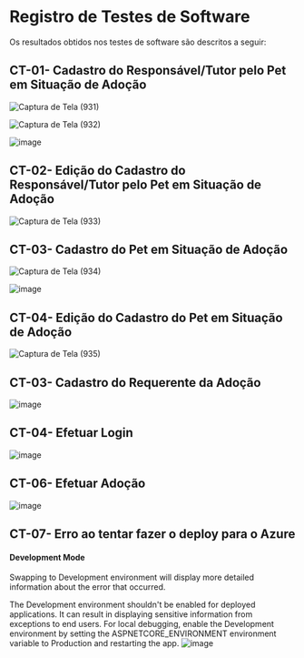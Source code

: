 # Registro de Testes de Software

Os resultados obtidos nos testes de software são descritos a seguir:



## CT-01- Cadastro do Responsável/Tutor pelo Pet em Situação de Adoção

![Captura de Tela (931)](https://user-images.githubusercontent.com/117127986/236287765-59bf11c9-a53d-401c-aa5d-8d846c7be3fe.png)

![Captura de Tela (932)](https://user-images.githubusercontent.com/117127986/236287930-770ec2d7-65f6-488b-921d-7da7dc7722dd.png)

![image](https://user-images.githubusercontent.com/95951195/236644885-74ec14ae-00cd-4600-a285-e18092213992.png)



## CT-02- Edição do Cadastro do Responsável/Tutor pelo Pet em Situação de Adoção

![Captura de Tela (933)](https://user-images.githubusercontent.com/117127986/236288009-6ae681a6-a42c-451b-a4fb-aeb20fd8dd39.png)



## CT-03- Cadastro do Pet em Situação de Adoção

![Captura de Tela (934)](https://user-images.githubusercontent.com/117127986/236288632-76e56675-8a68-4bed-a6c8-eb8b51f25540.png)

![image](https://user-images.githubusercontent.com/95951195/236645482-f06f06ac-43d6-4bdb-81ae-5584ad031c4e.png)




## CT-04- Edição do Cadastro do Pet em Situação de Adoção

![Captura de Tela (935)](https://user-images.githubusercontent.com/117127986/236288708-3d464493-2dba-45eb-bbb6-cf37a03304d3.png)



## CT-03- Cadastro do Requerente da Adoção

![image](https://user-images.githubusercontent.com/95951195/236645245-03ae7542-3b9f-4353-a8b4-91ca137f5a1b.png)



## CT-04- Efetuar Login

![image](https://user-images.githubusercontent.com/95951195/236643041-74c48e32-bcda-46c3-ab4d-e6ce19bfba99.png)



## CT-06- Efetuar Adoção

![image](https://user-images.githubusercontent.com/95951195/236646655-09069599-a867-4114-89b6-f905495264ad.png)


## CT-07- Erro ao tentar fazer o deploy para o Azure
#### Development Mode
Swapping to Development environment will display more detailed information about the error that occurred.

The Development environment shouldn't be enabled for deployed applications. It can result in displaying sensitive information from exceptions to end users. For local debugging, enable the Development environment by setting the ASPNETCORE_ENVIRONMENT environment variable to Production and restarting the app.
![image](https://github.com/ICEI-PUC-Minas-PMV-ADS/pmv-ads-2023-1-e2-proj-int-t3-pmv-ads-2023-1-e3-proj-int-t3-time5-pet/assets/95951195/f786c840-f0f9-49de-9986-e8a815c9d62a)



